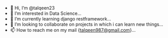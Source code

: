- 👋 Hi, I’m @talqeen23
- 👀 I’m interested in Data Science...
- 🌱 I’m currently learning django restframework...
- 💞️ I’m looking to collaborate on projects in which i can learn new things...
- 📫 How to reach me on my mail {talqeen987@gmail.com}...

<!---
talqeen23/talqeen23 is a ✨ special ✨ repository because its `README.md` (this file) appears on your GitHub profile.
You can click the Preview link to take a look at your changes.
--->
